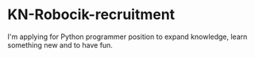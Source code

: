 # KN-Robocik-recruitment
I'm applying for Python programmer position to expand knowledge, learn something new and to have fun.
